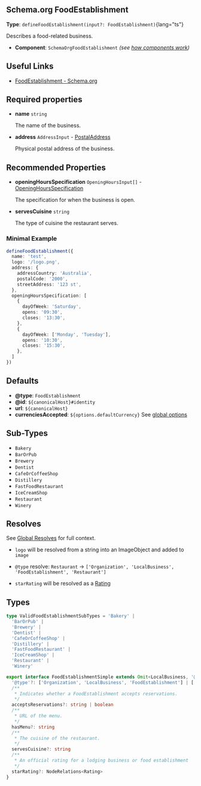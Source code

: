 ## Schema.org FoodEstablishment

**Type**: `defineFoodEstablishment(input?: FoodEstablishment)`{lang="ts"}

  Describes a food-related business.

- **Component**: `SchemaOrgFoodEstablishment` _(see [how components work](/schema-org/getting-started/vue-components))_

## Useful Links

- [FoodEstablishment - Schema.org](https://schema.org/FoodEstablishment)

## Required properties

- **name** `string`

  The name of the business.

- **address** `AddressInput` - [PostalAddress](https://schema.org/PostalAddress)

  Physical postal address of the business.

## Recommended Properties

- **openingHoursSpecification**  `OpeningHoursInput[]` - [OpeningHoursSpecification](https://schema.org/OpeningHoursSpecification)

  The specification for when the business is open.

- **servesCuisine** `string`

  The type of cuisine the restaurant serves.

### Minimal Example

```ts
defineFoodEstablishment({
  name: 'test',
  logo: '/logo.png',
  address: {
    addressCountry: 'Australia',
    postalCode: '2000',
    streetAddress: '123 st',
  },
  openingHoursSpecification: [
    {
      dayOfWeek: 'Saturday',
      opens: '09:30',
      closes: '13:30',
    },
    {
      dayOfWeek: ['Monday', 'Tuesday'],
      opens: '10:30',
      closes: '15:30',
    },
  ]
})
```

## Defaults

- **@type**: `FoodEstablishment`
- **@id**: `${canonicalHost}#identity`
- **url**: `${canonicalHost}`
- **currenciesAccepted**: `${options.defaultCurrency}` See [global options](/schema-org/getting-started/params)

## Sub-Types

- `Bakery`
- `BarOrPub`
- `Brewery`
- `Dentist`
- `CafeOrCoffeeShop`
- `Distillery`
- `FastFoodRestaurant`
- `IceCreamShop`
- `Restaurant`
- `Winery`

## Resolves

See [Global Resolves](/guide/getting-started/how-it-works#global-resolves) for full context.

- `logo` will be resolved from a string into an ImageObject and added to `image`

- `@type` resolve: `Restaurant` -> `['Organization', 'LocalBusiness', 'FoodEstablishment', 'Restaurant']`

- `starRating` will be resolved as a [Rating](https://schema.org/Rating)

## Types

```ts
type ValidFoodEstablishmentSubTypes = 'Bakery' |
  'BarOrPub' |
  'Brewery' |
  'Dentist' |
  'CafeOrCoffeeShop' |
  'Distillery' |
  'FastFoodRestaurant' |
  'IceCreamShop' |
  'Restaurant' |
  'Winery'

export interface FoodEstablishmentSimple extends Omit<LocalBusiness, '@type'> {
  '@type'?: ['Organization', 'LocalBusiness', 'FoodEstablishment'] | ['Organization', 'LocalBusiness', 'FoodEstablishment', ValidFoodEstablishmentSubTypes] | ValidFoodEstablishmentSubTypes
  /**
   * Indicates whether a FoodEstablishment accepts reservations.
   */
  acceptsReservations?: string | boolean
  /**
   * URL of the menu.
   */
  hasMenu?: string
  /**
   * The cuisine of the restaurant.
   */
  servesCuisine?: string
  /**
   * An official rating for a lodging business or food establishment
   */
  starRating?: NodeRelations<Rating>
}
```
